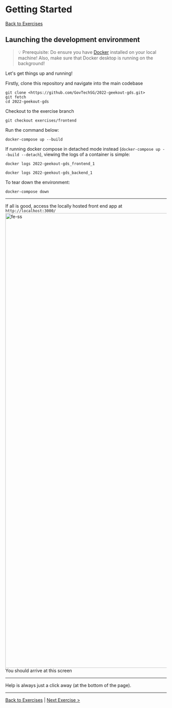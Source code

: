 # Getting Started

[Back to Exercises](../exercises/README.md)

## Launching the development environment

> 💡 Prerequisite: Do ensure you have [Docker](https://www.docker.com/get-started) installed on your local machine! Also, make sure that Docker desktop is running on the background!

Let's get things up and running!

Firstly, clone this repository and navigate into the main codebase

```console
git clone <https://github.com/GovTechSG/2022-geekout-gds.git>
git fetch
cd 2022-geekout-gds
```

Checkout to the exercise branch

```console
git checkout exercises/frontend
```

Run the command below:

```console
docker-compose up --build
```

If running docker compose in detached mode instead (`docker-compose up --build --detach`), viewing the logs of a container is simple:

```console
docker logs 2022-geekout-gds_frontend_1
```

```console
docker logs 2022-geekout-gds_backend_1
```

To tear down the environment:

```console
docker-compose down
```

---
If all is good, access the locally hosted front end app at `http://localhost:3000/`
<img width="1419" alt="fe-ss" src="https://user-images.githubusercontent.com/43963814/134466840-341293c3-c0cd-4edd-b64d-e6564ab20199.png">
You should arrive at this screen

---

Help is always just a click away (at the bottom of the page).

---

[Back to Exercises](../exercises/README.md) | [Next Exercise >](./10-TheFrontend.md)
